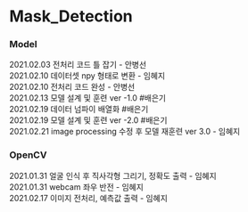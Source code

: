 # Mask_Detection
### Model

2021.02.03 전처리 코드 틀 잡기 - 안병선     
2021.02.10 데이터셋 npy 형태로 변환 - 임혜지     
2021.02.10 전처리 코드 완성 - 안병선     
2021.02.13 모델 설계 및 훈련 ver -1.0 #배은기     
2021.02.19 데이터 넘파이 배열화 #배은기     
2021.02.19 모델 설계 및 훈련 ver -2.0 #배은기     
2021.02.21 image processing 수정 후 모델 재훈련 ver 3.0 - 임혜지

### OpenCV
2021.01.31 얼굴 인식 후 직사각형 그리기, 정확도 출력 - 임혜지    
2021.01.31 webcam 좌우 반전 - 임혜지      
2021.02.17 이미지 전처리, 예측값 출력 - 임혜지
